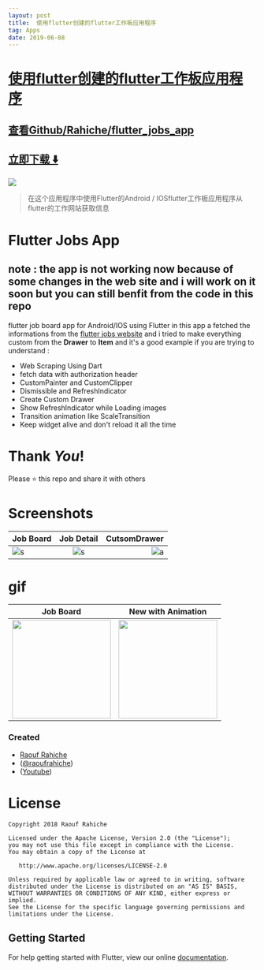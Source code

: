 ```yaml
---
layout: post
title:  使用flutter创建的flutter工作板应用程序
tag: Apps
date: 2019-06-08
---
```


# [使用flutter创建的flutter工作板应用程序 ](http://github.com/Rahiche/flutter_jobs_app) 



## [查看Github/Rahiche/flutter_jobs_app](http://github.com/Rahiche/flutter_jobs_app)
## [立即下载 ️⬇️ ](https://codeload.github.com/Rahiche/flutter_jobs_app/zip/master) 


 
![](https://flutterawesome.com/content/images/2019/01/Flutter-Jobs-App.jpg)
 
>
> 在这个应用程序中使用Flutter的Android / IOSflutter工作板应用程序从flutter的工作网站获取信息
>

 
# Flutter Jobs App

## note : the app is not working now because of some changes in the web site and i will work on it soon but you can still benfit from the code in this repo 

 flutter job board app for Android/IOS using Flutter in this app a fetched the informations from the [flutter jobs website](https://flutterjobs.info/) and i tried to make everything custom from the **Drawer** to **Item** and it's a good example if you are trying to understand :
 * Web Scraping Using Dart
 * fetch data with authorization header
 * CustomPainter and CustomClipper 
 * Dismissible and RefreshIndicator 
 * Create Custom Drawer 
 * Show RefreshIndicator while Loading images
 * Transition animation like ScaleTransition
 * Keep widget alive and don't reload it all the time

# Thank _You_!
Please :star: this repo and share it with others

# Screenshots


| Job Board        | Job Detail           | CutsomDrawer  |
| ------------- |:-------------:| -----:|
|![s](https://i.imgur.com/y2VFwVj.png)    | ![s](https://i.imgur.com/3E4HUgT.png) | ![a](https://i.imgur.com/dTSdfTc.png) |

 
 
# gif
| Job Board        | New with Animation  |
| ------------- |:-------------:|
| <img src="https://github.com/Rahiche/flutter_jobs_app/blob/master/full.gif?raw=true" width="200"/> | <img src="https://github.com/Rahiche/flutter_jobs_app/blob/master/new%20flutter%20jobs.gif?raw=true" width="200"/>|



### Created 

* [Raouf Rahiche](https://github.com/Rahiche) 
* ([@raoufrahiche](https://twitter.com/raoufrahiche)) 
* ([Youtube](https://www.youtube.com/channel/UCal0wCIwkxiKcrYPvBS6RiA))

# License

    Copyright 2018 Raouf Rahiche

    Licensed under the Apache License, Version 2.0 (the "License");
    you may not use this file except in compliance with the License.
    You may obtain a copy of the License at

       http://www.apache.org/licenses/LICENSE-2.0

    Unless required by applicable law or agreed to in writing, software
    distributed under the License is distributed on an "AS IS" BASIS,
    WITHOUT WARRANTIES OR CONDITIONS OF ANY KIND, either express or implied.
    See the License for the specific language governing permissions and
    limitations under the License.

## Getting Started

For help getting started with Flutter, view our online
[documentation](https://flutter.io/).

